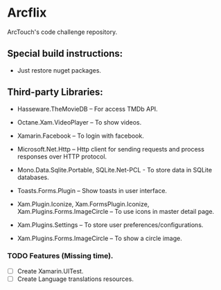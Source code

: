# Arcflix
ArcTouch's code challenge repository.

## Special build instructions:   

* Just restore nuget packages.

## Third-party Libraries: 

* Hasseware.TheMovieDB – For access TMDb API.

* Octane.Xam.VideoPlayer – To show videos.

* Xamarin.Facebook – To login with facebook.

* Microsoft.Net.Http –  Http client for sending requests and process responses over HTTP protocol.

* Mono.Data.Sqlite.Portable, SQLite.Net-PCL - To store data in SQLite databases.

* Toasts.Forms.Plugin – Show toasts in user interface.

* Xam.Plugin.Iconize, Xam.FormsPlugin.Iconize, Xam.Plugins.Forms.ImageCircle – To use icons in master detail page.

* Xam.Plugins.Settings – To store user preferences/configurations.

* Xam.Plugins.Forms.ImageCircle – To show a circle image.   

### TODO Features (Missing time).

- [ ] Create Xamarin.UITest.
- [ ] Create Language translations resources.
